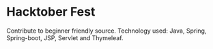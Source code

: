 # Hacktober Fest
Contribute to beginner friendly source.
Technology used: Java, Spring, Spring-boot, JSP, Servlet and Thymeleaf.
